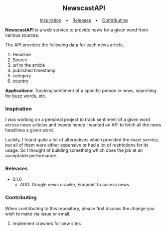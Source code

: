 <h2 align="center" style="font-weight:bold;">NewscastAPI</h2>

<p align="center">
  <a style="padding: 0 10px;" target="#" href="#inspiration">Inspiration</a> • 
  <a style="padding: 0 10px;" target="#" href="#releases">Releases</a> • 
  <a style="padding: 0 10px;" href="#contributing">Contributing</a> 
</p>

**NewscastAPI** is a web service to provide news for a given word from various sources.

The API provides the following data for each news article,

1. Headline
2. Source
3. url to the article
4. published timestamp
5. category
6. country

**Applications:** Tracking sentiment of a specific person in news, searching for buzz words, etc.

<h3 style="font-weight:bold;" id="inspiration">Inspiration</h3>

I was working on a personal project to track sentiment of a given word across news articles and tweets hence I wanted an API to fetch all the news headlines a given word.

Luckily, I found quite a lot of alternatives which provided the exact service, but all of them were either expensive or had a lot of restrictions for its usage.  So I thought of building something which does the job at an acceptable performance.

<h3 style="font-weight:bold;" id="releases">Releases</h3>

* 0.1.0
  * ADD: Google news crawler, Endpoint to access news.  

<h3 style="font-weight:bold;" id="contributing">Contributing</h3>

When contributing to this repository, please first 
discuss the change you wish to make via issue or email.

1. Implement crawlers for new sites